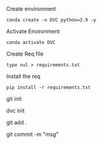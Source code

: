 Create environment

```terminal
conda create -n DVC python=3.9 -y
```

Activate Environment

```terminal
conda activate DVC
```

Create Req file

```terminal
type nul > requirements.txt
```

Install the req

```terminal
pip install -r requirements.txt
```
git init

dvc init 

git add . 

git commit -m "msg"